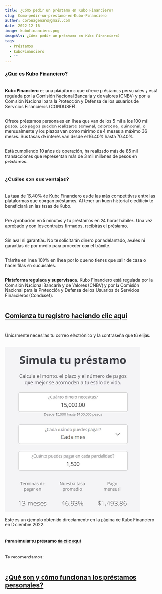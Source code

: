 ```yaml
---
title: ¿Cómo pedir un préstamo en Kubo Financiero?
slug: Como-pedir-un-prestamo-en-Kubo-Financiero
author: coronagenaro@gmail.com
date: 2022-12-16
image: kubofinanciero.png
imageAlt: ¿Cómo pedir un préstamo en Kubo Financiero?
tags:
  - Préstamos
  - KuboFinanciero
  - ""
---
```

### ¿﻿Qué es Kubo Financiero?<br/><br/>

**Kubo Financiero** es una plataforma que ofrece préstamos personales y está regulada por la Comisión Nacional Bancaria y de valores (CNBV) y por la Comisión Nacional para la Protección y Defensa de los usuarios de Servicios Financieros (CONDUSEF).<br/><br/>

Ofrece préstamos personales en línea que van de los 5 mil a los 100 mil pesos. Los pagos pueden realizarse semanal, catorcenal, quincenal, o mensualmente y los plazos van como mínimo de 4 meses a máximo 36 meses. S﻿us tasas de interés van desde el 16.40% hasta 70.40%.<br/><br/>

E﻿stá cumpliendo 10 años de operación, ha realizado más de 85 mil transacciones que representan más de 3 mil millones de pesos en préstamos.<br/><br/>

### **¿﻿Cuáles son sus ventajas?**<br/><br/>

La tasa de 16.40% de Kubo Financiero es de las más competitivas entre las plataformas que otorgan préstamos. Al tener un buen historial crediticio te beneficiará en las tasas de Kubo.<br/><br/>

Pre aprobación en 5 minutos y tu préstamos en 24 horas hábiles. Una vez aprobado y con los contratos firmados, recibirás el préstamo.<br/><br/>

S﻿in aval ni garantías. No te solicitarán dinero por adelantado, avales ni garantías de por medio para proceder con el trámite.<br/><br/>

Trámite en línea 100% en línea por lo que no tienes que salir de casa o hacer filas en sucursales.<br/><br/>

**Plataforma regulada y supervisada.** K﻿ubo Financiero está regulada por la Comisión Nacional Bancaria y de Valores (CNBV) y por la Comisión Nacional para la Protección y Defensa de los Usuarios de Servicios Financieros (Condusef).<br/><br/>

## **[Comienza tu registro haciendo clic aquí](http://tracking.credy.eu/aff_c?offer_id=1106&aff_id=3802)**<br/><br/>

Únicamente necesitas tu correo electrónico y la contraseña que tú elijas.<br/><br/>

![](simulador-kubo.jpg)

E﻿ste es un ejemplo obtenido directamente en la página de Kubo Financiero en Diciembre 2022.<br/><br/>

#### **Para simular tu préstamo [da clic aquí](http://tracking.credy.eu/aff_c?offer_id=1106&aff_id=3802)<br/><br/>**

T﻿e recomendamos:<br/><br/>

<!--StartFragment-->

## **[¿Qué son y cómo funcionan los préstamos personales?](https://www.oasisfinanciero.mx/blog/2022-12-07/que-son-y-como-funcionan-los-prestamos-personales/)**

<!--EndFragment-->

<br/><br/>